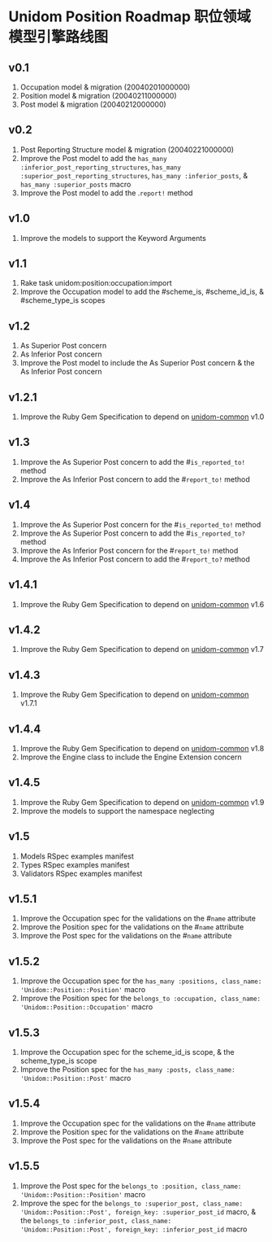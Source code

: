 # Unidom Position Roadmap 职位领域模型引擎路线图

## v0.1
1. Occupation model & migration (20040201000000)
2. Position model & migration (20040211000000)
3. Post model & migration (20040212000000)

## v0.2
1. Post Reporting Structure model & migration (20040221000000)
2. Improve the Post model to add the ``has_many :inferior_post_reporting_structures``, ``has_many :superior_post_reporting_structures``, ``has_many :inferior_posts``, & ``has_many :superior_posts`` macro
3. Improve the Post model to add the .``report!`` method

## v1.0
1. Improve the models to support the Keyword Arguments

## v1.1
1. Rake task unidom:position:occupation:import
2. Improve the Occupation model to add the #scheme_is, #scheme_id_is, & #scheme_type_is scopes

## v1.2
1. As Superior Post concern
2. As Inferior Post concern
3. Improve the Post model to include the As Superior Post concern & the As Inferior Post concern

## v1.2.1
1. Improve the Ruby Gem Specification to depend on [unidom-common](https://github.com/topbitdu/unidom-common) v1.0

## v1.3
1. Improve the As Superior Post concern to add the #``is_reported_to!`` method
2. Improve the As Inferior Post concern to add the #``report_to!`` method

## v1.4
1. Improve the As Superior Post concern for the #``is_reported_to!`` method
2. Improve the As Superior Post concern to add the #``is_reported_to?`` method
3. Improve the As Inferior Post concern for the #``report_to!`` method
4. Improve the As Inferior Post concern to add the #``report_to?`` method

## v1.4.1
1. Improve the Ruby Gem Specification to depend on [unidom-common](https://github.com/topbitdu/unidom-common) v1.6

## v1.4.2
1. Improve the Ruby Gem Specification to depend on [unidom-common](https://github.com/topbitdu/unidom-common) v1.7

## v1.4.3
1. Improve the Ruby Gem Specification to depend on [unidom-common](https://github.com/topbitdu/unidom-common) v1.7.1

## v1.4.4
1. Improve the Ruby Gem Specification to depend on [unidom-common](https://github.com/topbitdu/unidom-common) v1.8
2. Improve the Engine class to include the Engine Extension concern

## v1.4.5
1. Improve the Ruby Gem Specification to depend on [unidom-common](https://github.com/topbitdu/unidom-common) v1.9
2. Improve the models to support the namespace neglecting

## v1.5
1. Models RSpec examples manifest
2. Types RSpec examples manifest
3. Validators RSpec examples manifest

## v1.5.1
1. Improve the Occupation spec for the validations on the #``name`` attribute
2. Improve the Position spec for the validations on the #``name`` attribute
3. Improve the Post spec for the validations on the #``name`` attribute

## v1.5.2
1. Improve the Occupation spec for the ``has_many :positions, class_name: 'Unidom::Position::Position'`` macro
2. Improve the Position spec for the ``belongs_to :occupation, class_name: 'Unidom::Position::Occupation'`` macro

## v1.5.3
1. Improve the Occupation spec for the scheme_id_is scope, & the scheme_type_is scope
2. Improve the Position spec for the ``has_many :posts, class_name: 'Unidom::Position::Post'`` macro

## v1.5.4
1. Improve the Occupation spec for the validations on the #``name`` attribute
2. Improve the Position spec for the validations on the #``name`` attribute
3. Improve the Post spec for the validations on the #``name`` attribute

## v1.5.5
1. Improve the Post spec for the ``belongs_to :position, class_name: 'Unidom::Position::Position'`` macro
2. Improve the spec for the ``belongs_to :superior_post, class_name: 'Unidom::Position::Post', foreign_key: :superior_post_id`` macro, & the ``belongs_to :inferior_post, class_name: 'Unidom::Position::Post', foreign_key: :inferior_post_id`` macro
